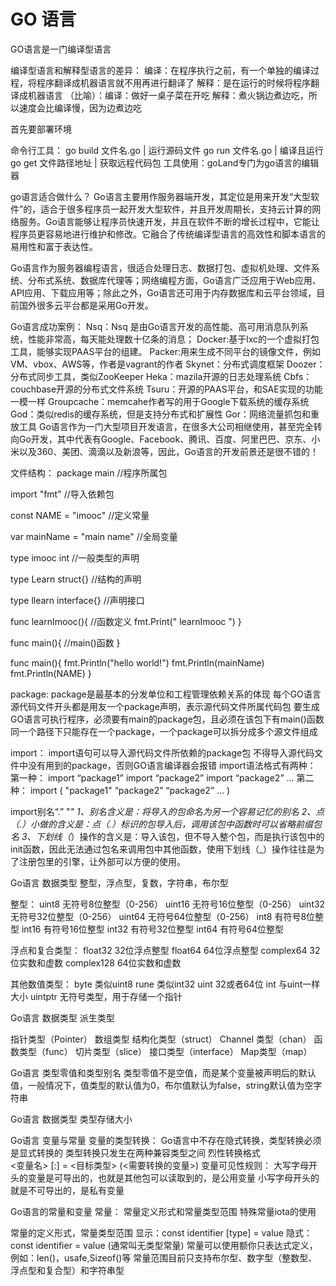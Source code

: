 # GO 语言

GO语言是一门编译型语言

编译型语言和解释型语言的差异：
编译：在程序执行之前，有一个单独的编译过程，将程序翻译成机器语言就不用再进行翻译了
解释：是在运行的时候将程序翻译成机器语言
（比喻）：编译：做好一桌子菜在开吃
    解释：煮火锅边煮边吃，所以速度会比编译慢，因为边煮边吃

首先要部署环境
 
命令行工具：
go build 文件名.go   | 运行源码文件
go  run 文件名.go     | 编译且运行
go get  文件路径地址   | 获取远程代码包
工具使用：goLand专门为go语言的编辑器

go语言适合做什么？
Go语言主要用作服务器端开发，其定位是用来开发“大型软件”的，适合于很多程序员一起开发大型软件，并且开发周期长，支持云计算的网络服务。Go语言能够让程序员快速开发，并且在软件不断的增长过程中，它能让程序员更容易地进行维护和修改。它融合了传统编译型语言的高效性和脚本语言的易用性和富于表达性。

Go语言作为服务器编程语言，很适合处理日志、数据打包、虚拟机处理、文件系统、分布式系统、数据库代理等；网络编程方面，Go语言广泛应用于Web应用、API应用、下载应用等；除此之外，Go语言还可用于内存数据库和云平台领域，目前国外很多云平台都是采用Go开发。


Go语言成功案例：
Nsq：Nsq 是由Go语言开发的高性能、高可用消息队列系统，性能非常高，每天能处理数十亿条的消息；
Docker:基于lxc的一个虚拟打包工具，能够实现PAAS平台的组建。
Packer:用来生成不同平台的镜像文件，例如VM、vbox、AWS等，作者是vagrant的作者
Skynet：分布式调度框架
Doozer：分布式同步工具，类似ZooKeeper
Heka：mazila开源的日志处理系统
Cbfs：couchbase开源的分布式文件系统
Tsuru：开源的PAAS平台，和SAE实现的功能一模一样
Groupcache：memcahe作者写的用于Google下载系统的缓存系统
God：类似redis的缓存系统，但是支持分布式和扩展性
Gor：网络流量抓包和重放工具
Go语言作为一门大型项目开发语言，在很多大公司相继使用，甚至完全转向Go开发，其中代表有Google、Facebook、腾讯、百度、阿里巴巴、京东、小米以及360、美团、滴滴以及新浪等，因此，Go语言的开发前景还是很不错的！


文件结构：
package main  //程序所属包

import "fmt" //导入依赖包
 
const NAME = "imooc" //定义常量

var mainName = "main name"  //全局变量

type  imooc int //一般类型的声明

type  Learn  struct{}    //结构的声明

type  llearn interface{}  //声明接口

func  learnImooc(){    //函数定义
fmt.Print(" learnImooc ")
}

func main(){    //main()函数
}


func main(){
	fmt.Println("hello world!")
	fmt.Println(mainName)
	fmt.Println(NAME)
}

package:
 	package是最基本的分发单位和工程管理依赖关系的体现
每个GO语言源代码文件开头都是用友一个package声明，表示源代码文件所属代码包
要生成GO语言可执行程序，必须要有main的package包，且必须在该包下有main()函数
        同一个路径下只能存在一个package，一个package可以拆分成多个源文件组成

import：
import语句可以导入源代码文件所依赖的package包
不得导入源代码文件中没有用到的package，否则GO语言编译器会报错
import语法格式有两种：
第一种：
import “package1”
import “package2”
import “package2”
...
第二种：
import (
"package1"
      “package2”
      “package2”
...
)

import别名“.”  "_"
1、别名含义是：将导入的包命名为另一个容易记忆的别名
2、点（.）小做的含义是：点（.）标识的包导入后，调用该包中函数时可以省略前缀包名
3、下划线（_）操作的含义是：导入该包，但不导入整个包，而是执行该包中的init函数，因此无法通过包名来调用包中其他函数，使用下划线（_）操作往往是为了注册包里的引擎，让外部可以方便的使用。

Go语言 数据类型
整型，浮点型，复数，字符串，布尔型

整型：
uint8    无符号8位整型（0-256）
uint16   无符号16位整型（0-256）
uint32   无符号32位整型（0-256）
uint64   无符号64位整型（0-256）
int8       有符号8位整型
int16    有符号16位整型
int32    有符号32位整型
int64    有符号64位整型

浮点和复合类型：
float32     32位浮点整型
float64     64位浮点整型
complex64   32位实数和虚数
complex128   64位实数和虚数

其他数值类型：
byte    类似uint8
rune     类似int32
uint      32或者64位
int        与uint一样大小
uintptr    无符号类型，用于存储一个指针


Go语言 数据类型
派生类型

指针类型（Pointer）
数组类型
结构化类型（struct）
Channel  类型（chan）
函数类型（func）
切片类型（slice）
接口类型（interface）
Map类型（map）

Go语言 类型零值和类型别名
类型零值不是空值，而是某个变量被声明后的默认值，一般情况下，值类型的默认值为0，布尔值默认为false，string默认值为空字符串


Go语言  数据类型    类型存储大小


Go语言 变量与常量 
变量的类型转换：
Go语言中不存在隐式转换，类型转换必须是显式转换的
类型转换只发生在两种兼容类型之间
烈性转换格式    
<变量名>  [:]  =  <目标类型>  (<需要转换的变量>)
变量可见性规则：
大写字母开头的变量是可导出的，也就是其他包可以读取到的，是公用变量
小写字母开头的就是不可导出的，是私有变量

Go语言的常量和变量
常量：
常量定义形式和常量类型范围
特殊常量iota的使用

常量的定义形式，常量类型范围
显示：const identifier  [type]  =  value
隐式：const identifier = value  (通常叫无类型常量)
常量可以使用额你只表达式定义，例如：len()，usafe,Sizeof()等
常量范围目前只支持布尔型、数字型（整数型、浮点型和复合型）和字符串型




























